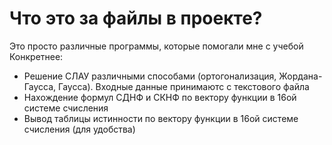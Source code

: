 # Что это за файлы в проекте?

Это просто различные программы, которые помогали мне с учебой
Конкретнее: 
- Решение СЛАУ различными способами (ортогонализация, Жордана-Гаусса, Гаусса). Входные данные принимаютс с текстового файла
- Нахождение формул СДНФ и СКНФ по вектору функции в 16ой системе счисления 
- Вывод таблицы истинности по вектору функции в 16ой системе счисления (для удобства)
